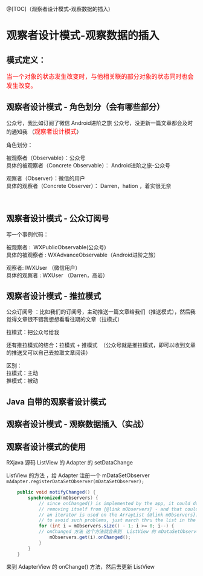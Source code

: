 @[TOC]（观察者设计模式-观察数据的插入) 

# 观察者设计模式-观察数据的插入

## 模式定义：

<font color=red size=3>当一个对象的状态发生改变时，与他相关联的部分对象的状态同时也会发生改变。</font>


## 观察者设计模式 - 角色划分（会有哪些部分）

公众号，我比如订阅了微信 Android进阶之旅 公众号，没更新一篇文章都会及时的通知我 （<font color=red size=3>观察者设计模式</font>）

角色划分：

被观察者（Observable）：公众号  
具体的被观察者（Concrete Observable）： Android进阶之旅-公众号

观察者（Observer）：微信的用户  
具体的观察者（Concrete Observer）： Darren，hation ，着实很无奈

                               
## 观察者设计模式 - 公众订阅号

写一个事例代码：

被观察者 :  WXPublicObservable(公众号)  
具体的被观察者 : WXAdvanceObservable（Android进阶之旅）  

观察者: IWXUser （微信用户）  
具体的观察者 : WXUser （Darren，高岩）  


## 观察者设计模式 - 推拉模式 

公众订阅号 ：比如我们的订阅号，主动推送一篇文章给我们（推送模式），然后我觉得文章很不错我想想看看往期的文章（拉模式）

拉模式：把公众号给我

还有推拉模式的结合：拉模式 + 推模式  （公众号就是推拉模式，即可以收到文章的推送又可以自己去拉取文章阅读）

区别：  
拉模式：主动  
推模式：被动  

## Java 自带的观察者设计模式

## 观察者设计模式 - 观察数据插入（实战）

## 观察者设计模式的使用

RXjava 源码 
ListView 的 Adapter 的 setDataChange

 ListView 的方法 ，给 Adapter 注册一个 mDataSetObserver  
`mAdapter.registerDataSetObserver(mDataSetObserver);`

``` java
    public void notifyChanged() {
        synchronized(mObservers) {
            // since onChanged() is implemented by the app, it could do anything, including
            // removing itself from {@link mObservers} - and that could cause problems if
            // an iterator is used on the ArrayList {@link mObservers}.
            // to avoid such problems, just march thru the list in the reverse order.
            for (int i = mObservers.size() - 1; i >= 0; i--) {
            // onChanged 方法 这个方法就会来到  ListView 的 mDataSetObserver 中的 onChanged()
                mObservers.get(i).onChanged();
            }
        }
    }
```

来到 AdapterView 的 onChange() 方法，然后去更新 ListView 




































 


      
     
 

